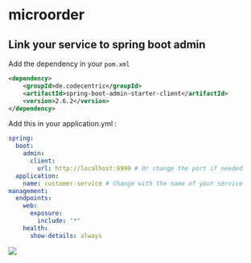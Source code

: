 # microorder


## Link your service to spring boot admin
Add the dependency in your `pom.xml`
```xml
<dependency>
    <groupId>de.codecentric</groupId>
    <artifactId>spring-boot-admin-starter-client</artifactId>
    <version>2.6.2</version>
</dependency>
```

Add this in your application.yml :
```yml
spring:
  boot:
    admin:
      client:
        url: http://localhost:9999 # Or change the port if needed
  application:
    name: customer-service # Change with the name of your service
management:
  endpoints:
    web:
      exposure:
        include: "*"
    health:
      show-details: always
```

![](http://www.plantuml.com/plantuml/svg/ZP4nJyCm48Lt_mfB34mM0QJITchL0GOgaDe58GPJNzCJzhbo79N-UowXY2BP3hTaoFlUdT-RDL67s3ehDjxjFG55-QgDGv9ApYdkF1tbT2edF6_ouX7hNRmF07IkttZQOjq15ZurcG0TSZUkgYnIwmW7tLkFgt5Ujs0xD3fsvYOWq8cuOU85hFM7S_NJTikxpIMulVN8p0DGm1DocqGM5ldxvx5yztLQwvtZUu3LIzqqH_ljNF4nAVawj9iFrgu3Sie_bwUjbq2jl98BBgEpNw7pFJ3YIGBFli68B68e085kkpUy6x1zzZn9R1LzVzESTFGM-XMJqUHNAqgHgy68nM07IkMJ4VawL35-KVfPN9WjIPLBAQBgN_s8WTPLlYuXPa2cTVOB)
